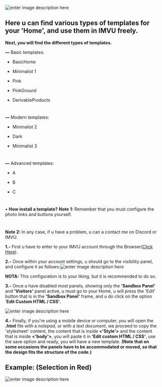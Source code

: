 

![enter image description here](https://i.pinimg.com/originals/ab/0f/45/ab0f456e52f79b0c6905264ef8198eb2.png)

  

## Here u can find various types of templates for your 'Home', and use them in IMVU freely.

  

**Next, you will find the different types of templates.**

  

**—** Basic templates:

  

- BasicHome

- Minimalist 1

- Pink

- PinkGround

- DerivableProducts  
#
**—** Modern templates:

  

- Minimalist 2

- Dark

- Minimalist 3

  #

**—** Advanced templates:

  

- A

- B

- C

#

• **How install a template?**
**Note 1:** Remember that you must configure the photo links and buttons yourself.
#
**Note 2:** In any case, if u have a problem, u can a contact me on Discord or IMVU.

**1.-** First u have to enter to your IMVU account through the Browser([Click Here](https://www.imvu.com/catalog/web_myaccount.php)).

**2.-** Once within your account settings, u should go to the visibility panel, and configure it as follows:![enter image description here](http://userimages-akm.imvu.com/userdata/04/83/03/80/userpics/Snap_JHTqw5YAoT1068764806.jpg)

**NOTA:** This configuration is to your liking, but it is recommended to do so.

**3.-** Once u have disabled most panels, showing only the **'Sandbox Panel'** and **'Visitors'** panel active, u must go to your Home, u will press the 'Edit' button that is in the **'Sandbox Panel'** frame, and u do click on the option '**Edit Custom HTML / CSS'.**

![enter image description here](http://userimages-akm.imvu.com/userdata/04/83/03/80/userpics/Snap_l7Algk2ds41742864529.jpg)

**4.-** Finally, if you're using a mobile device or computer, you will open the **.html** file with a *notepad*, or with a *text document*, we proceed to copy the 'stylesheet' content, the content that is inside **<'Style'>** and the content that is inside **<'body'>**, you will paste it in **'Edit custom HTML / CSS'**, use the save option and ready, you will have a new template. **(Note that on some occasions the panels have to be accommodated or moved, so that the design fits the structure of the code.)**

## Example: (Selection in Red)
![enter image description here](https://i.imgur.com/S4oybBZ.png)
